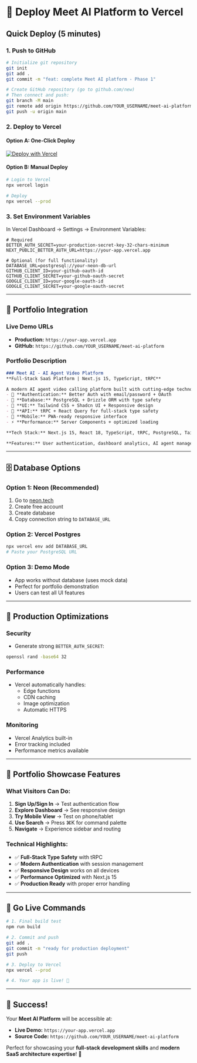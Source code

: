 # 🚀 Deploy Meet AI Platform to Vercel

## Quick Deploy (5 minutes)

### 1. **Push to GitHub**
```bash
# Initialize git repository
git init
git add .
git commit -m "feat: complete Meet AI platform - Phase 1"

# Create GitHub repository (go to github.com/new)
# Then connect and push:
git branch -M main
git remote add origin https://github.com/YOUR_USERNAME/meet-ai-platform.git
git push -u origin main
```

### 2. **Deploy to Vercel**

#### Option A: One-Click Deploy
[![Deploy with Vercel](https://vercel.com/button)](https://vercel.com/new/clone?repository-url=https://github.com/YOUR_USERNAME/meet-ai-platform)

#### Option B: Manual Deploy
```bash
# Login to Vercel
npx vercel login

# Deploy
npx vercel --prod
```

### 3. **Set Environment Variables**
In Vercel Dashboard → Settings → Environment Variables:

```env
# Required
BETTER_AUTH_SECRET=your-production-secret-key-32-chars-minimum
NEXT_PUBLIC_BETTER_AUTH_URL=https://your-app.vercel.app

# Optional (for full functionality)
DATABASE_URL=postgresql://your-neon-db-url
GITHUB_CLIENT_ID=your-github-oauth-id
GITHUB_CLIENT_SECRET=your-github-oauth-secret
GOOGLE_CLIENT_ID=your-google-oauth-id
GOOGLE_CLIENT_SECRET=your-google-oauth-secret
```

---

## 🌟 Portfolio Integration

### **Live Demo URLs**
- **Production:** `https://your-app.vercel.app`
- **GitHub:** `https://github.com/YOUR_USERNAME/meet-ai-platform`

### **Portfolio Description**
```markdown
### Meet AI - AI Agent Video Platform
**Full-Stack SaaS Platform | Next.js 15, TypeScript, tRPC**

A modern AI agent video calling platform built with cutting-edge technologies:
- 🔐 **Authentication:** Better Auth with email/password + OAuth
- 💾 **Database:** PostgreSQL + Drizzle ORM with type safety
- 🎨 **UI:** Tailwind CSS + Shadcn UI + Responsive design
- 🚀 **API:** tRPC + React Query for full-stack type safety
- 📱 **Mobile:** PWA-ready responsive interface
- ⚡ **Performance:** Server Components + optimized loading

**Tech Stack:** Next.js 15, React 18, TypeScript, tRPC, PostgreSQL, Tailwind CSS, Vercel

**Features:** User authentication, dashboard analytics, AI agent management, real-time video calling ready, mobile-responsive design
```

---

## 🗄️ Database Options

### **Option 1: Neon (Recommended)**
1. Go to [neon.tech](https://neon.tech)
2. Create free account
3. Create database
4. Copy connection string to `DATABASE_URL`

### **Option 2: Vercel Postgres**
```bash
npx vercel env add DATABASE_URL
# Paste your PostgreSQL URL
```

### **Option 3: Demo Mode**
- App works without database (uses mock data)
- Perfect for portfolio demonstration
- Users can test all UI features

---

## 🔧 Production Optimizations

### **Security**
- Generate strong `BETTER_AUTH_SECRET`: 
```bash
openssl rand -base64 32
```

### **Performance**
- Vercel automatically handles:
  - Edge functions
  - CDN caching  
  - Image optimization
  - Automatic HTTPS

### **Monitoring**
- Vercel Analytics built-in
- Error tracking included
- Performance metrics available

---

## 🎯 Portfolio Showcase Features

### **What Visitors Can Do:**
1. **Sign Up/Sign In** → Test authentication flow
2. **Explore Dashboard** → See responsive design
3. **Try Mobile View** → Test on phone/tablet
4. **Use Search** → Press ⌘K for command palette
5. **Navigate** → Experience sidebar and routing

### **Technical Highlights:**
- ✅ **Full-Stack Type Safety** with tRPC
- ✅ **Modern Authentication** with session management
- ✅ **Responsive Design** works on all devices
- ✅ **Performance Optimized** with Next.js 15
- ✅ **Production Ready** with proper error handling

---

## 🚀 Go Live Commands

```bash
# 1. Final build test
npm run build

# 2. Commit and push
git add .
git commit -m "ready for production deployment"
git push

# 3. Deploy to Vercel
npx vercel --prod

# 4. Your app is live! 🎉
```

---

## 🎊 Success!

Your **Meet AI Platform** will be accessible at:
- **Live Demo:** `https://your-app.vercel.app`
- **Source Code:** `https://github.com/YOUR_USERNAME/meet-ai-platform`

Perfect for showcasing your **full-stack development skills** and **modern SaaS architecture expertise**! 🌟 